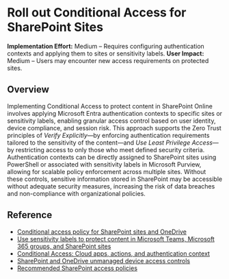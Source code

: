 #  Roll out Conditional Access for SharePoint Sites

**Implementation Effort:** Medium – Requires configuring authentication contexts and applying them to sites or sensitivity labels.
**User Impact:** Medium – Users may encounter new access requirements on protected sites.

## Overview

Implementing Conditional Access to protect content in SharePoint Online involves applying Microsoft Entra authentication contexts to specific sites or sensitivity labels, enabling granular access control based on user identity, device compliance, and session risk. This approach supports the Zero Trust principles of *Verify Explicitly*—by enforcing authentication requirements tailored to the sensitivity of the content—and *Use Least Privilege Access*—by restricting access to only those who meet defined security criteria. Authentication contexts can be directly assigned to SharePoint sites using PowerShell or associated with sensitivity labels in Microsoft Purview, allowing for scalable policy enforcement across multiple sites. Without these controls, sensitive information stored in SharePoint may be accessible without adequate security measures, increasing the risk of data breaches and non-compliance with organizational policies.

## Reference

* [Conditional access policy for SharePoint sites and OneDrive](https://learn.microsoft.com/sharepoint/authentication-context-example)
* [Use sensitivity labels to protect content in Microsoft Teams, Microsoft 365 groups, and SharePoint sites](https://learn.microsoft.com/microsoft-365/compliance/sensitivity-labels-teams-groups-sites)
* [Conditional Access: Cloud apps, actions, and authentication context](https://learn.microsoft.com/entra/identity/conditional-access/concept-conditional-access-cloud-apps)
* [SharePoint and OneDrive unmanaged device access controls](https://learn.microsoft.com/sharepoint/control-access-from-unmanaged-devices)
* [Recommended SharePoint access policies](https://learn.microsoft.com/defender-office-365/zero-trust-identity-device-access-policies-sharepoint)
